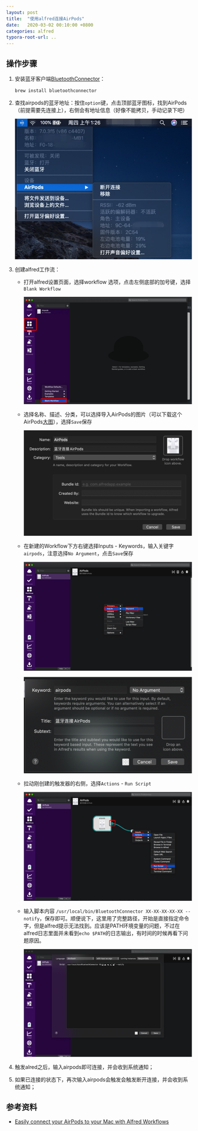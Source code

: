 ```yaml
---
layout: post
title:  "使用alfred连接AirPods"
date:   2020-03-02 00:10:00 +0800
categories: alfred
typora-root-url: ..
---
```


## 操作步骤

1. 安装蓝牙客户端[BluetoothConnector](https://github.com/lapfelix/BluetoothConnector)：
   ```bash
   brew install bluetoothconnector 
   ```
   
2. 查找airpods的蓝牙地址：按住`option`键，点击顶部蓝牙图标，找到AirPods（前提需要先连接上），右侧会有地址信息（好像不能拷贝，手动记录下吧）

   ![image-20200312014254798](/raw/2020-03-12-connect-airpods-with-alfred/image-20200312014254798.png)

3. 创建alfred工作流：

   - 打开alfred设置页面，选择workflow 选项，点击左侧底部的加号键，选择`Blank Workflow`

     ![image-20200312020649941](/raw/2020-03-12-connect-airpods-with-alfred/image-20200312020649941.png)

   - 选择名称、描述、分类，可以选择导入AirPods的图片（可以下载这个AirPods[大图](https://www.apple.com/v/airpods/j/images/overview/airpods__dh7xkbort402_large_2x.jpg)），选择`Save`保存

     ![image-20200312021125185](/raw/2020-03-12-connect-airpods-with-alfred/image-20200312021125185.png)

   - 在新建的Workflow下方右键选择Inputs - Keywords，输入关键字`airpods`，注意选择`No Argument`，点击`Save`保存

     ![image-20200312021419665](/raw/2020-03-12-connect-airpods-with-alfred/image-20200312021419665.png)

     ![image-20200312021850603](/raw/2020-03-12-connect-airpods-with-alfred/image-20200312021850603.png)

   - 拉动刚创建的触发器的右侧，选择`Actions` - `Run Script`

     ![image-20200312022344161](/raw/2020-03-12-connect-airpods-with-alfred/image-20200312022344161.png)

   - 输入脚本内容 `/usr/local/bin/BluetoothConnector XX-XX-XX-XX-XX --notify`，保存即可。顺便说下，这里用了完整路径，开始是直接指定命令字，但是alfred提示无法找到。应该是PATH环境变量的问题，不过在alfred日志里面并未看到`echo $PATH`的日志输出，有时间的时候再看下问题原因。

     ![image-20200312022854483](/raw/2020-03-12-connect-airpods-with-alfred/image-20200312022854483.png)

4. 触发alred之后，输入airpods即可连接，并会收到系统通知；

5. 如果已连接的状态下，再次输入airpods会触发会触发断开连接，并会收到系统通知；



## 参考资料

- [Easily connect your AirPods to your Mac with Alfred Workflows](https://gary.mcad.am/easily-connect-your-airpods-to-your-mac-with-alfred-workflows-feea1b2fce78)


